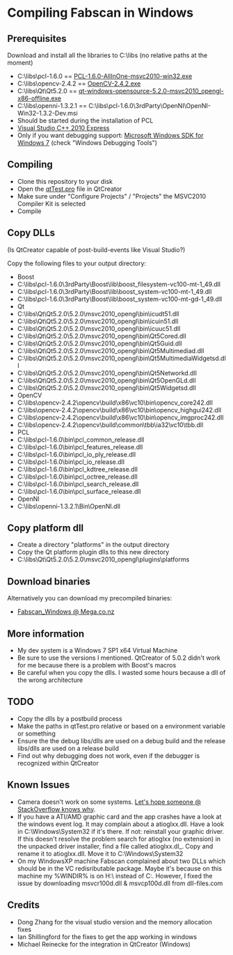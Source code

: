 Compiling Fabscan in Windows
============================

Prerequisites
-------------
Download and install all the libraries to C:\libs (no relative paths at the moment)
- C:\libs\pcl-1.6.0 == [PCL-1.6.0-AllInOne-msvc2010-win32.exe](http://sourceforge.net/projects/pointclouds/files/1.6.0/PCL-1.6.0-AllInOne-msvc2010-win32.exe/download)
- C:\libs\opencv-2.4.2 == [OpenCV-2.4.2.exe](http://sourceforge.net/projects/opencvlibrary/files/opencv-win/2.4.2/OpenCV-2.4.2.exe/download)
- C:\libs\Qt\Qt5.2.0 == [qt-windows-opensource-5.2.0-msvc2010_opengl-x86-offline.exe](http://download.qt-project.org/official_releases/qt/5.2/5.2.0/qt-windows-opensource-5.2.0-msvc2010_opengl-x86-offline.exe)
- C:\libs\openni-1.3.2.1 == C:\libs\pcl-1.6.0\3rdParty\OpenNI\OpenNI-Win32-1.3.2-Dev.msi
 - Should be started during the installation of PCL
- [Visual Studio C++ 2010 Express](http://go.microsoft.com/?linkid=9709949)
- Only if you want debugging support: [Microsoft Windows SDK for Windows 7](http://www.microsoft.com/en-us/download/details.aspx?id=8442) (check "Windows Debugging Tools")
 

Compiling
---------
- Clone this repository to your disk
- Open the [qtTest.pro](qtTest/qtTest.pro) file in QtCreator
- Make sure under "Configure Projects" / "Projects" the MSVC2010 Compiler Kit is selected
- Compile

Copy DLLs
---------
(Is QtCreator capable of post-build-events like Visual Studio?)

Copy the following files to your output directory:
- Boost
 - C:\libs\pcl-1.6.0\3rdParty\Boost\lib\boost_filesystem-vc100-mt-1_49.dll
 - C:\libs\pcl-1.6.0\3rdParty\Boost\lib\boost_system-vc100-mt-1_49.dll
 - C:\libs\pcl-1.6.0\3rdParty\Boost\lib\boost_system-vc100-mt-gd-1_49.dll
- Qt
 - C:\libs\Qt\Qt5.2.0\5.2.0\msvc2010_opengl\bin\icudt51.dll
 - C:\libs\Qt\Qt5.2.0\5.2.0\msvc2010_opengl\bin\icuin51.dll
 - C:\libs\Qt\Qt5.2.0\5.2.0\msvc2010_opengl\bin\icuuc51.dll
 - C:\libs\Qt\Qt5.2.0\5.2.0\msvc2010_opengl\bin\Qt5Cored.dll
 - C:\libs\Qt\Qt5.2.0\5.2.0\msvc2010_opengl\bin\Qt5Guid.dll
 - C:\libs\Qt\Qt5.2.0\5.2.0\msvc2010_opengl\bin\Qt5Multimediad.dll
 - C:\libs\Qt\Qt5.2.0\5.2.0\msvc2010_opengl\bin\Qt5MultimediaWidgetsd.dll
 - C:\libs\Qt\Qt5.2.0\5.2.0\msvc2010_opengl\bin\Qt5Networkd.dll
 - C:\libs\Qt\Qt5.2.0\5.2.0\msvc2010_opengl\bin\Qt5OpenGLd.dll
 - C:\libs\Qt\Qt5.2.0\5.2.0\msvc2010_opengl\bin\Qt5Widgetsd.dll
- OpenCV
 - C:\libs\opencv-2.4.2\opencv\build\x86\vc10\bin\opencv_core242.dll
 - C:\libs\opencv-2.4.2\opencv\build\x86\vc10\bin\opencv_highgui242.dll
 - C:\libs\opencv-2.4.2\opencv\build\x86\vc10\bin\opencv_imgproc242.dll
 - C:\libs\opencv-2.4.2\opencv\build\common\tbb\ia32\vc10\tbb.dll
- PCL
 - C:\libs\pcl-1.6.0\bin\pcl_common_release.dll
 - C:\libs\pcl-1.6.0\bin\pcl_features_release.dll
 - C:\libs\pcl-1.6.0\bin\pcl_io_ply_release.dll
 - C:\libs\pcl-1.6.0\bin\pcl_io_release.dll
 - C:\libs\pcl-1.6.0\bin\pcl_kdtree_release.dll
 - C:\libs\pcl-1.6.0\bin\pcl_octree_release.dll
 - C:\libs\pcl-1.6.0\bin\pcl_search_release.dll
 - C:\libs\pcl-1.6.0\bin\pcl_surface_release.dll
- OpenNI
 - C:\libs\openni-1.3.2.1\Bin\OpenNI.dll

 Copy platform dll
------------------
- Create a directory "platforms" in the output directory
- Copy the Qt platform plugin dlls to this new directory
 - C:\libs\Qt\Qt5.2.0\5.2.0\msvc2010_opengl\plugins\platforms

Download binaries
-----------------
Alternatively you can download my precompiled binaries:
- [Fabscan_Windows @ Mega.co.nz](https://mega.co.nz/#F!fgRQQJ5S!C375-2_Srylrs6iLOwyYjw)

More information
----------------
- My dev system is a Windows 7 SP1 x64 Virtual Machine
- Be sure to use the versions I mentioned. QtCreator of 5.0.2 didn't work for me because there is a problem with Boost's macros
- Be careful when you copy the dlls. I wasted some hours because a dll of the wrong architecture

TODO
----
- Copy the dlls by a postbuild process
- Make the paths in qtTest.pro relative or based on a environment variable or something
- Ensure the the debug libs/dlls are used on a debug build and the release libs/dlls are used on a release build
- Find out why debugging does not work, even if the debugger is recognized within QtCreator

Known Issues
------------
- Camera doesn't work on some systems. [Let's hope someone @ StackOverflow knows why](http://stackoverflow.com/questions/20790835/qt-5-2-0-the-camera-service-is-missing).
- If you have a ATI/AMD graphic card and the app crashes have a look at the windows event log. It may complain about a atioglxx.dll. Have a look in C:\Windows\System32 if it's there. If not: reinstall your graphic driver. If this doesn't resolve the problem search for atioglxx (no extension) in the unpacked driver installer, find a file called atioglxx.dl_. Copy and rename it to atioglxx.dll. Move it to C:\Windows\System32
- On my WindowsXP machine Fabscan complained about two DLLs which should be in the VC redisributable package. Maybe it's because on this machine my %WINDIR% is on H:\ instead of C:\. However, I fixed the issue by downloading msvcr100d.dll & msvcp100d.dll from dll-files.com

Credits
--------
- Dong Zhang for the visual studio version and the memory allocation fixes
- Ian Shillingford for the fixes to get the app working in windows
- Michael Reinecke for the integration in QtCreator (Windows)
